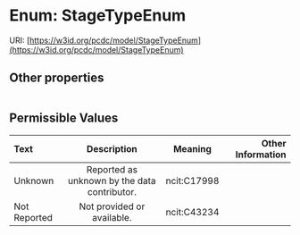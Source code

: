 
# Enum: StageTypeEnum




URI: [https://w3id.org/pcdc/model/StageTypeEnum](https://w3id.org/pcdc/model/StageTypeEnum)


## Other properties

|  |  |  |
| --- | --- | --- |

## Permissible Values

| Text | Description | Meaning | Other Information |
| :--- | :---: | :---: | ---: |
| Unknown | Reported as unknown by the data contributor. | ncit:C17998 |  |
| Not Reported | Not provided or available. | ncit:C43234 |  |


